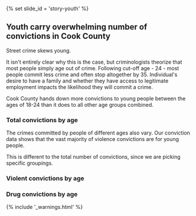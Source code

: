 {% set slide_id = 'story-youth' %}

## Youth carry overwhelming number of convictions in Cook County	

Street crime skews young. 

It isn't entirely clear why this is the case, but criminologists theorize that most people simply age out of crime. Following cut-off age - 24 - most people commit less crime and often stop altogether by 35. Individual's desire to have a family and whether they have access to legitimate employment impacts the likelihood they will commit a crime. 

<p class="lead"> Cook County hands down more convictions to young people between the ages of 18-24 than it does to all other age groups combined. </p>

### Total convictions by age

<div class="chart" id="convictions-by-age-chart"></div>

The crimes committed by people of different ages also vary. Our conviction data shows that the vast majority of violence convictions are for young people. 

<div class="alert alert-warning" role="alert">
  <span class="glyphicon glyphicon-warning-sign"></span>
  This is different to the total number of convictions, since we are picking specific groupings.
</div>

### Violent convictions by age

<div class="chart" id="violent-convictions-by-age-chart"></div>

### Drug convictions by age

<div class="chart" id="drug-convictions-by-age-chart"></div>

{% include '_warnings.html' %}
